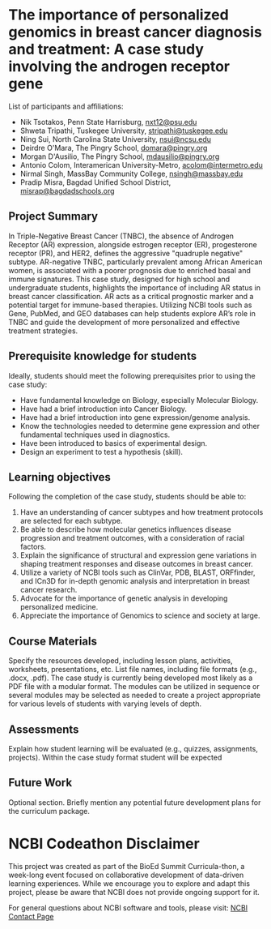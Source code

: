 # The importance of personalized genomics in breast cancer diagnosis and treatment: A case study involving the androgen receptor gene

List of participants and affiliations:
- Nik Tsotakos, Penn State Harrisburg, nxt12@psu.edu
- Shweta Tripathi, Tuskegee University, stripathi@tuskegee.edu
- Ning Sui, North Carolina State University, nsui@ncsu.edu
- Deirdre O'Mara, The Pingry School, domara@pingry.org
- Morgan D'Ausilio, The Pingry School, mdausilio@pingry.org
- Antonio Colom, Interamerican University-Metro, acolom@intermetro.edu
- Nirmal Singh, MassBay Community College, nsingh@massbay.edu
- Pradip Misra, Bagdad Unified School District, misrap@bagdadschools.org

## Project Summary
In Triple-Negative Breast Cancer (TNBC), the absence of Androgen Receptor (AR) expression, alongside estrogen receptor (ER), progesterone receptor (PR), and HER2, defines the aggressive "quadruple negative" subtype. AR-negative TNBC, particularly prevalent among African American women, is associated with a poorer prognosis due to enriched basal and immune signatures. This case study, designed for high school and undergraduate students, highlights the importance of including AR status in breast cancer classification. AR acts as a critical prognostic marker and a potential target for immune-based therapies. Utilizing NCBI tools such as Gene, PubMed, and GEO databases can help students explore AR’s role in TNBC and guide the development of more personalized and effective treatment strategies.


## Prerequisite knowledge for students
Ideally, students should meet the following prerequisites prior to using the case study: 
- Have fundamental knowledge on Biology, especially Molecular Biology.
- Have had a brief introduction into Cancer Biology.
- Have had a brief introduction into gene expression/genome analysis.
- Know the technologies needed to determine gene expression and other fundamental techniques used in diagnostics.
- Have been introduced to basics of experimental design.
- Design an experiment to test a hypothesis (skill).

## Learning objectives
Following the completion of the case study, students should be able to: 
1. Have an understanding of cancer subtypes and how treatment protocols are selected for each subtype.
2. Be able to describe how molecular genetics influences disease progression and treatment outcomes, with a consideration of racial factors.
3. Explain the significance of structural and expression gene variations in shaping treatment responses and disease outcomes in breast cancer.
4. Utilize a variety of NCBI tools such as ClinVar, PDB, BLAST, ORFfinder, and ICn3D for in-depth genomic analysis and interpretation in breast cancer research.
5. Advocate for the importance of genetic analysis in developing personalized medicine.
6. Appreciate the importance of Genomics to science and society at large.

## Course Materials
Specify the resources developed, including lesson plans, activities, worksheets, presentations, etc. List file names, including file formats (e.g., .docx, .pdf).
The case study is currently being developed most likely as a PDF file with a modular format. The modules can be utilized in sequence or several modules may be selected as needed to create a project appropriate for various levels of students with varying levels of depth.  

## Assessments
Explain how student learning will be evaluated (e.g., quizzes, assignments, projects).
Within the case study format student will be expected 

## Future Work
Optional section. Briefly mention any potential future development plans for the curriculum package.

# NCBI Codeathon Disclaimer
This project was created as part of the BioEd Summit Curricula-thon, a week-long event focused on collaborative development of data-driven learning experiences. While we encourage you to explore and adapt this project, please be aware that NCBI does not provide ongoing support for it.

For general questions about NCBI software and tools, please visit: [NCBI Contact Page](https://www.ncbi.nlm.nih.gov/home/about/contact/)

